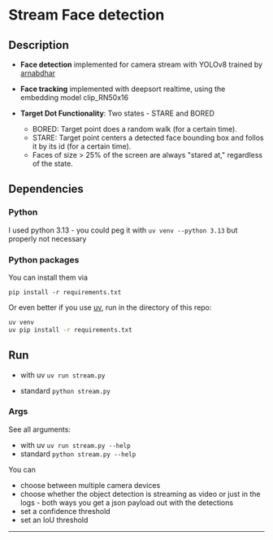 # Stream Face detection

## Description
* **Face detection** implemented for camera stream with YOLOv8 trained by [arnabdhar](https://huggingface.co/arnabdhar/YOLOv8-Face-Detection)

* **Face tracking** implemented with deepsort realtime, using the embedding model clip_RN50x16

* **Target Dot Functionality**:
Two states - STARE and BORED
    * BORED: Target point does a random walk (for a certain time).
    * STARE: Target point centers a detected face bounding box and follos it by its id (for a certain time).
    * Faces of size > 25% of the screen are always "stared at," regardless of the state.

## Dependencies
### Python
I used python 3.13  - you could peg it with `uv venv --python 3.13` but properly not necessary

### Python packages 
You can install them via

`pip install -r requirements.txt`

Or even better if you use [uv](https://docs.astral.sh/uv/getting-started/installation/#__tabbed_1_1), run in the directory of this repo:
```sh
uv venv
uv pip install -r requirements.txt
```
## Run
* with uv
 `uv run stream.py`

* standard
 `python stream.py`

### Args
See all arguments:
* with uv `uv run stream.py --help`
* standard `python stream.py --help`


You can 
* choose between multiple camera devices
* choose whether the object detection is streaming as video or just in the logs - both ways you get a json payload out with the detections
* set a confidence threshold
* set an IoU threshold
---
